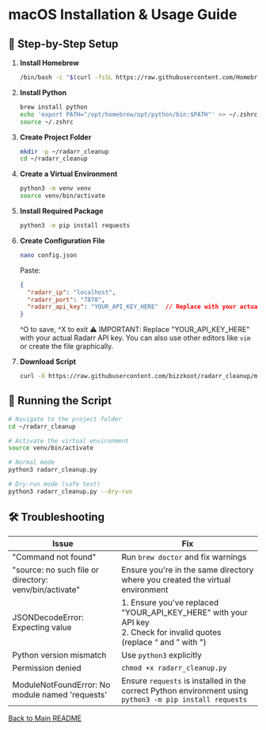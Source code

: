 # macOS Installation & Usage Guide

## 🍎 Step-by-Step Setup

1. **Install Homebrew**  
   ```bash
   /bin/bash -c "$(curl -fsSL https://raw.githubusercontent.com/Homebrew/install/HEAD/install.sh)"
   ```

2. **Install Python**  
   ```bash
   brew install python
   echo 'export PATH="/opt/homebrew/opt/python/bin:$PATH"' >> ~/.zshrc
   source ~/.zshrc
   ```

3. **Create Project Folder**
   ```bash
   mkdir -p ~/radarr_cleanup
   cd ~/radarr_cleanup
   ```

4. **Create a Virtual Environment**
   ```bash
   python3 -m venv venv
   source venv/bin/activate
   ```

5. **Install Required Package**
   ```bash
   python3 -m pip install requests
   ```

6. **Create Configuration File**
   ```bash
   nano config.json
   ```
   Paste:
   ```json
   {
     "radarr_ip": "localhost",
     "radarr_port": "7878",
     "radarr_api_key": "YOUR_API_KEY_HERE"  // Replace with your actual API key
   }
   ```
   ^O to save, ^X to exit
   ⚠️ IMPORTANT: Replace "YOUR_API_KEY_HERE" with your actual Radarr API key. You can also use other editors like `vim` or create the file graphically.

7. **Download Script**
   ```bash
   curl -O https://raw.githubusercontent.com/bizzkoot/radarr_cleanup/main/radarr_cleanup.py
   ```

## 🏃 Running the Script
```bash
# Navigate to the project folder
cd ~/radarr_cleanup

# Activate the virtual environment
source venv/bin/activate

# Normal mode
python3 radarr_cleanup.py

# Dry-run mode (safe test)
python3 radarr_cleanup.py --dry-run
```

## 🛠️ Troubleshooting
| Issue | Fix |
|-------|-----|
| "Command not found" | Run `brew doctor` and fix warnings |
| "source: no such file or directory: venv/bin/activate" | Ensure you're in the same directory where you created the virtual environment |
| JSONDecodeError: Expecting value | 1. Ensure you've replaced "YOUR_API_KEY_HERE" with your API key<br>2. Check for invalid quotes (replace “ and ” with ") |
| Python version mismatch | Use `python3` explicitly |
| Permission denied | `chmod +x radarr_cleanup.py` |
| ModuleNotFoundError: No module named 'requests' | Ensure `requests` is installed in the correct Python environment using `python3 -m pip install requests` |

[Back to Main README](../README.md)
